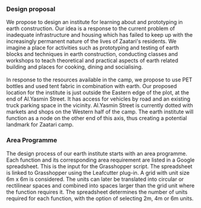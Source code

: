 ### Design proposal
We propose to design an institute for learning about and prototyping in earth construction. Our idea is a response to the current problem of inadequate infrastructure and housing which has failed to keep up with the increasingly permanent nature of the lives of Zaatari's residents. We imagine a place for activities such as prototyping and testing of earth blocks and techniques in earth construction, conducting classes and workshops to teach theoretical and practical aspects of earth related building and places for cooking, dining and socialising. 
<br /><br />  In response to the resources available in the camp, we propose to use PET bottles and used tent fabric in combination with earth. 
Our proposed location for the institute is just outside the Eastern edge of the plot, at the end of Al.Yasmin Street. It has access for vehicles by road and an existing truck parking space in the vicinity. Al.Yasmin Street is currently dotted with markets and shops on the Western half of the camp. The earth institute will function as a node on the other end of this axis, thus creating a potential landmark for Zaatari camp.

### Area Programme 
The design process of our earth institute starts with an area programme. Each function and its corresponding area requirement are listed in a Google spreadsheet. This is the input for the Grasshopper script. The spreadsheet is linked to Grasshopper using the Leafcutter plug-in. A grid with unit size 6m x 6m is considered. The units can later be translated into circular or rectilinear spaces and combined into spaces larger than the grid unit where the function requires it. The spreadsheet determines the number of units required for each function, with the option of selecting 2m, 4m or 6m units. 
